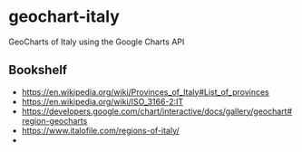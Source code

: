 # geochart-italy
GeoCharts of Italy using the Google Charts API


## Bookshelf

  + https://en.wikipedia.org/wiki/Provinces_of_Italy#List_of_provinces
  + https://en.wikipedia.org/wiki/ISO_3166-2:IT
  + https://developers.google.com/chart/interactive/docs/gallery/geochart#region-geocharts
  + https://www.italofile.com/regions-of-italy/
  + 
